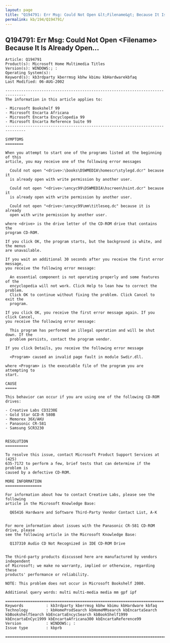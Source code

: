 ```yaml
---
layout: page
title: "Q194791: Err Msg: Could Not Open &lt;Filename&gt; Because It Is Already Open..."
permalink: kb/194/Q194791/
---
```


## Q194791: Err Msg: Could Not Open &lt;Filename&gt; Because It Is Already Open...

	Article: Q194791
	Product(s): Microsoft Home Multimedia Titles
	Version(s): WINDOWS:; :
	Operating System(s): 
	Keyword(s): kb3rdparty kberrmsg kbhw kbimu kbHardwarekbfaq
	Last Modified: 06-AUG-2002
	
	-------------------------------------------------------------------------------
	The information in this article applies to:
	
	- Microsoft Bookshelf 99 
	- Microsoft Encarta Africana 
	- Microsoft Encarta Encyclopedia 99 
	- Microsoft Encarta Reference Suite 99 
	-------------------------------------------------------------------------------
	
	SYMPTOMS
	========
	
	When you attempt to start one of the programs listed at the beginning of this
	article, you may receive one of the following error messages
	
	  Could not open "<drive>:\books\DSWMEDIA\homescr\stylegd.dcr" because it
	  is already open with write permission by another user.
	
	  Could not open "<drive>:\encyc99\DSWMEDIA\hscreen\hsint.dcr" because it
	  is already open with write permission by another user.
	
	  Could not open "<drive>:\encyc99\mm\titleseq.dc" because it is already
	  open with write permission by another user.
	
	where <drive> is the drive letter of the CD-ROM drive that contains the
	program CD-ROM.
	
	If you click OK, the program starts, but the background is white, and the menus
	are unavailable.
	
	If you wait an additional 30 seconds after you receive the first error message,
	you receive the following error message:
	
	  An essential component is not operating properly and some features of the
	  encyclopedia will not work. Click Help to lean how to correct the problem.
	  Click OK to continue without fixing the problem. Click Cancel to exit the
	  program.
	
	If you click OK, you receive the first error message again. If you click Cancel,
	you receive the following error message:
	
	  This program has performed an illegal operation and will be shut down. If the
	  problem persists, contact the program vendor.
	
	If you click Details, you receive the following error message
	
	  <Program> caused an invalid page fault in module Swdir.dll.
	
	where <Program> is the executable file of the program you are attempting to
	start.
	
	CAUSE
	=====
	
	This behavior can occur if you are using one of the following CD-ROM drives:
	
	- Creative Labs CD3230E
	- Gold Star GCD-R 580B
	- Memorex 36X/AKU
	- Panasonic CR-581
	- Samsung SCR3230
	
	
	RESOLUTION
	==========
	
	To resolve this issue, contact Microsoft Product Support Services at (425)
	635-7172 to perform a few, brief tests that can determine if the problem is
	caused by a defective CD-ROM.
	
	MORE INFORMATION
	================
	
	For information about how to contact Creative Labs, please see the following
	article in the Microsoft Knowledge Base:
	
	  Q65416 Hardware and Software Third-Party Vendor Contact List, A-K
	
	
	For more information about issues with the Panasonic CR-581 CD-ROM drive, please
	see the following article in the Microsoft Knowledge Base:
	
	  Q137310 Audio CD Not Recognized in IDE CD-ROM Drive
	
	
	The third-party products discussed here are manufactured by vendors independent
	of Microsoft; we make no warranty, implied or otherwise, regarding these
	products' performance or reliability.
	
	NOTE: This problem does not occur in Microsoft Bookshelf 2000.
	
	Additional query words: multi multi-media media mm gpf ipf
	
	======================================================================
	Keywords          : kb3rdparty kberrmsg kbhw kbimu kbHardware kbfaq
	Technology        : kbHomeProdSearch kbHomeMMsearch kbEncartaSearch kbBookshelfSearch kbEncartaEncycSearch kbBookShelf1999 kbEncartaEnCyc1999 kbEncartaAfricana300 kbEncartaReference99
	Version           : WINDOWS:; :
	Issue type        : kbprb
	
	=============================================================================
	
